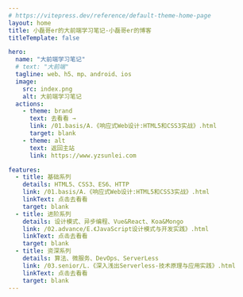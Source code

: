 ```yaml
---
# https://vitepress.dev/reference/default-theme-home-page
layout: home
title: 小磊哥er的大前端学习笔记-小磊哥er的博客
titleTemplate: false

hero:
  name: "大前端学习笔记"
  # text: "大前端"
  tagline: web、h5、mp、android、ios
  image:
    src: index.png
    alt: 大前端学习笔记
  actions:
    - theme: brand
      text: 去看看 →
      link: /01.basis/A.《响应式Web设计:HTML5和CSS3实战》.html
      target: blank
    - theme: alt
      text: 返回主站
      link: https://www.yzsunlei.com

features:
  - title: 基础系列
    details: HTML5、CSS3、ES6、HTTP
    link: /01.basis/A.《响应式Web设计:HTML5和CSS3实战》.html
    linkText: 点击去看看
    target: blank
  - title: 进阶系列
    details: 设计模式、异步编程、Vue&React、Koa&Mongo
    link: /02.advance/E.《JavaScript设计模式与开发实践》.html
    linkText: 点击去看看
    target: blank
  - title: 资深系列
    details: 算法、微服务、DevOps、ServerLess
    link: /03.senior/L.《深入浅出Serverless-技术原理与应用实践》.html
    linkText: 点击去看看
    target: blank
---
```


